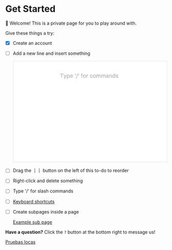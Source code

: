 # Get Started

👋 Welcome! This is a private page for you to play around with.

Give these things a try:

- [x]  Create an account
- [ ]  Add a new line and insert something

    ![Get%20Started/plus-menu.gif](Get%20Started/plus-menu.gif)

- [ ]  Drag the **⋮⋮** button on the left of this to-do to reorder
- [ ]  Right-click and delete something
- [ ]  Type '/' for slash commands
- [ ]  [Keyboard shortcuts](https://www.notion.so/notion/Keyboard-Shortcuts-66e28cec810548c3a4061513126766b0)
- [ ]  Create subpages inside a page

    [Example sub page](https://www.notion.so/Example-sub-page-42069b4fd54947b395282e9c328faa5e)

**Have a question?** Click the `?` button at the bottom right to message us!

[Pruebas locas](https://www.notion.so/Pruebas-locas-5f605b4ee55d4691b5a2381cf7a91656)
